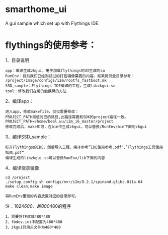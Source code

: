 # smarthome_ui
A gui sample which set up with Flythings IDE.

# flythings的使用参考：

1、目录说明

	app：编译生成zkgui，用于加载flythings的UI生成的so
	RunEnv：目前我们已经测试过的打包镜像需要的内容，如果拷贝此目录参考：
	/project/image/configs/i2m/rootfs_fastboot.mk
	SSD_sample：Flythings IDE编译的工程，生成libzkgui.so
	tool：修改我们在用的触摸屏的方法

2、编译app：

	进入app，修改makefile，仅仅需要修改：
	PROJECT_PATH赋值对应的路径,此路径需要和SDK的project路径一致。
	PROJECT_PATH=/home/beal.wu/i2m_i6_master/project
	修改完成后，make即可，在bin中生成zkgui，可以替换/RunEnv/bin下面的zkgui
	
3、编译SSD_sample：

	打开Flythings的IDE，然后导入工程，编译参考”IDE使用参考.pdf“、”Flythings工具使用指南.pdf“
	编译生成的libzkgui.so可以替换RunEnv/lib下面的内容
	
4、编译烧录镜像

	cd /project
	./setup_config.sh configs/nvr/i2m/8.2.1/spinand.glibc.011a.64
	make clean;make image
	
	将RunEnv里面的内容放置对应的目录即可。

注：1024*600，跑800*480的程序

	1、需要将TP改成480*480
	2、fbdev.ini中配置为480*480
	3、zkgui引用头文件为480*480
